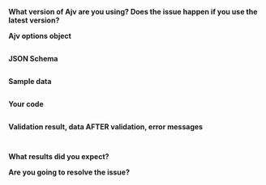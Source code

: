 <!--
Frequently Asked Questions: https://github.com/ajv-validator/ajv/blob/master/FAQ.md
Please provide all info and reduce your schema and data to the smallest possible size.

This template is for bug or error reports. For other issues please use:
- security vulnerability: https://tidelift.com/security)
- a new feature/improvement: https://ajv.js.org/contribute.html#changes
- browser/compatibility issues: https://ajv.js.org/contribute.html#compatibility
- JSON-Schema standard: https://ajv.js.org/contribute.html#json-schema
- Ajv usage questions: https://gitter.im/ajv-validator/ajv
-->

**What version of Ajv are you using? Does the issue happen if you use the latest version?**

**Ajv options object**

<!-- See https://github.com/ajv-validator/ajv#options -->

```javascript
```

**JSON Schema**

<!-- Please make it as small as possible to reproduce the issue -->

```json


```

**Sample data**

<!-- Please make it as small as posssible to reproduce the issue -->

```json


```

**Your code**

<!--
Please:
- make it as small as posssible to reproduce the issue
- use one of the usage patterns from https://github.com/ajv-validator/ajv#getting-started
- use `options`, `schema` and `data` as variables, do not repeat their values here
- post a working code sample in RunKit notebook cloned from https://runkit.com/esp/ajv-issue and include the link here.

It would make understanding your problem easier and the issue more useful to others.
Thank you!
-->

```javascript
```

**Validation result, data AFTER validation, error messages**

```


```

**What results did you expect?**

**Are you going to resolve the issue?**
